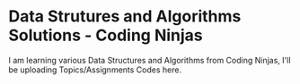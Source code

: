# Data Strutures and Algorithms Solutions - Coding Ninjas

I am learning various Data Structures and Algorithms from Coding Ninjas, I'll be uploading Topics/Assignments Codes here.
